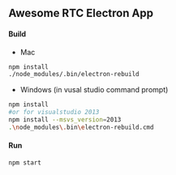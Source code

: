 ## Awesome RTC Electron App

#### Build
- Mac
```bash
npm install
./node_modules/.bin/electron-rebuild
```

- Windows (in vusal studio command prompt)
```bash
npm install
#or for visualstudio 2013
npm install --msvs_version=2013
.\node_modules\.bin\electron-rebuild.cmd
```
#### Run
```bash
npm start
```
